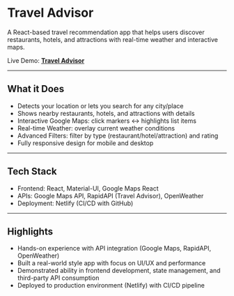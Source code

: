 # Travel Advisor

A React-based travel recommendation app that helps users discover restaurants, hotels, and attractions with real-time weather and interactive maps.  

Live Demo: **[Travel Advisor](https://travelsuggest.netlify.app/)**  

---

## What it Does
- Detects your location or lets you search for any city/place  
- Shows nearby restaurants, hotels, and attractions with details  
- Interactive Google Maps: click markers ↔ highlights list items  
- Real-time Weather: overlay current weather conditions  
- Advanced Filters: filter by type (restaurant/hotel/attraction) and rating  
- Fully responsive design for mobile and desktop  

---

## Tech Stack
- Frontend: React, Material-UI, Google Maps React  
- APIs: Google Maps API, RapidAPI (Travel Advisor), OpenWeather  
- Deployment: Netlify (CI/CD with GitHub)  

---

## Highlights
- Hands-on experience with API integration (Google Maps, RapidAPI, OpenWeather)  
- Built a real-world style app with focus on UI/UX and performance  
- Demonstrated ability in frontend development, state management, and third-party API consumption  
- Deployed to production environment (Netlify) with CI/CD pipeline  
